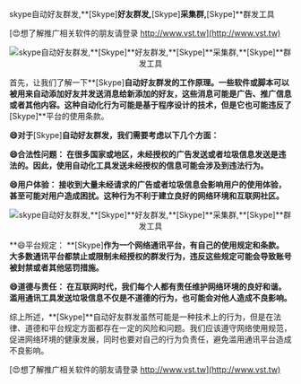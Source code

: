 skype自动好友群发,**[Skype]**好友群发,**[Skype]**采集群,**[Skype]**群发工具

[😍想了解推广相关软件的朋友请登录 http://www.vst.tw](http://www.vst.tw)

 <center><img src="https://vst.tw/MP4/tuiguang/png/6.png" alt="skype自动好友群发,**[Skype]**好友群发,**[Skype]**采集群,**[Skype]**群发工具"></center>

首先，让我们了解一下**[Skype]**自动好友群发的工作原理。一些软件或脚本可以被用来自动添加好友并发送消息给新添加的好友，这些消息可能是广告、推广信息或者其他内容。这种自动化行为可能是基于程序设计的技术，但是它也可能违反了**[Skype]**平台的使用条款。

**😄对于**[Skype]**自动好友群发，我们需要考虑以下几个方面：**

**😄合法性问题： 在很多国家或地区，未经授权的广告发送或者垃圾信息发送是违法的。因此，使用自动化工具发送未经授权的信息可能会涉及到违法行为。**

**😄用户体验： 接收到大量未经请求的广告或者垃圾信息会影响用户的使用体验，甚至可能对用户造成困扰。这种行为不利于建立良好的网络环境和互联网社区。**

 <center><img src="https://vst.tw/MP4/tuiguang/png/3.png" alt="skype自动好友群发,**[Skype]**好友群发,**[Skype]**采集群,**[Skype]**群发工具"></center>

**😄平台规定： **[Skype]**作为一个网络通讯平台，有自己的使用规定和条款。大多数通讯平台都禁止或限制未经授权的群发行为，违反这些规定可能会导致账号被封禁或者其他惩罚措施。**

**😄道德与责任： 在互联网时代，我们每个人都有责任维护网络环境的良好和谐。滥用通讯工具发送垃圾信息不仅是不道德的行为，也可能会对他人造成不良影响。**

综上所述，**[Skype]**自动好友群发虽然可能是一种技术上的行为，但是在法律、道德和平台规定方面都存在一定的风险和问题。我们应该遵守网络使用规范，促进网络环境的健康发展，同时也要对自己的行为负责任，避免滥用通讯平台造成不良影响。

[😍想了解推广相关软件的朋友请登录 http://www.vst.tw](http://www.vst.tw)



